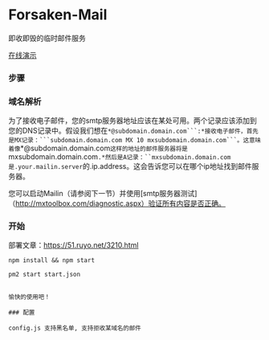 Forsaken-Mail
==============
即收即毁的临时邮件服务

[在线演示](http://forsaken.somecolor.cc/)


### 步骤 

### 域名解析 

为了接收电子邮件，您的smtp服务器地址应该在某处可用。两个记录应该添加到您的DNS记录中。假设我们想在``*@subdomain.domain.com```:*接收电子邮件，首先是MX记录：```subdomain.domain.com MX 10 mxsubdomain.domain.com```。这意味着像``*@subdomain.domain.com``这样的地址的邮件服务器将是``mxsubdomain.domain.com```.*然后是A记录：``mxsubdomain.domain.com是.your.mailin.server```的.ip.address。这会告诉您可以在哪个ip地址找到邮件服务器。

您可以启动Mailin（请参阅下一节）并使用[smtp服务器测试]（http://mxtoolbox.com/diagnostic.aspx）验证所有内容是否正确。


### 开始 

部署文章：https://51.ruyo.net/3210.html

```
npm install && npm start
```

```
pm2 start start.json


愉快的使用吧！ 

### 配置

config.js 支持黑名单, 支持拒收某域名的邮件
